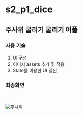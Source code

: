 # s2_p1_dice

## 주사위 굴리기 굴리기 어플

### 사용 기술
1. UI 구성
2. 이미지 assets 추가 및 적용
3. State를 이용한 UI 갱신

### 최종화면
<br />

![주사위](https://github.com/20160553/flutter_practice/assets/53904156/9f2c2f86-c199-48fa-ba93-20ca8607dada)
